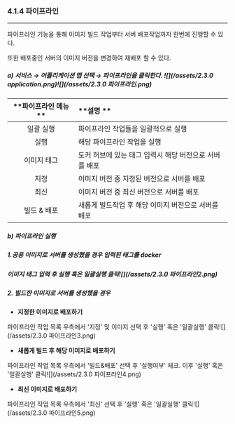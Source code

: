 ### 4.1.4   파이프라인

---

파이프라인 기능을 통해 이미지 빌드 작업부터 서버 배포작업까지 한번에 진행할 수 있다.

또한 배포중인 서버의 이미지 버전을 변경하여 재배포 할 수 있다.

##### a\)    서비스 → 어플리케이션 맵 선택 → 파이프라인을 클릭한다. ![](/assets/2.3.0 application.png)![](/assets/2.3.0 파이프라인.png)

| **파이프라인 메뉴 ** | **설명 ** |
| :---: | :--- |
| 일괄 실행 | 파이프라인 작업들을 일괄적으로 실행 |
| 실행 | 해당 파이프라인 작업을 실행 |
| 이미지 태그 | 도커 허브에 있는 태그 입력시 해당  버전으로 서버를 배포 |
| 지정 | 이미지 버전 중 지정된 버전으로 서버를 배포 |
| 최신 | 이미지 버전 중 최신 버전으로 서버를 배포 |
| 빌드 & 배포 | 새롭게 빌드작업 후 해당 이미지 버전으로 서버를 배포 |

##### b\) 파이프라인 실행

##### **1.공용 이미지로 서버를 생성했을 경우 입력된 태그를 docker**

##### 이미지 태그 입력 후 실행 혹은 일괄실행 클릭![](/assets/2.3.0 파이프라인2.png)

##### 2. 빌드한 이미지로 서버를 생성했을 경우

* **지정한 이미지로 배포하기**

파이프라인 작업 목록 우측에서 '지정' 및 이미지 선택 후 '실행' 혹은 '일괄실행' 클릭![](/assets/2.3.0 파이프라인3.png)

* **새롭게 빌드 후 해당 이미지로 배포하기**

파이프라인 작업 목록 우측에서 '빌드&배포' 선택 후 '실행여부' 체크. 이후 '실행' 혹은 '일괄실행' 클릭![](/assets/2.3.0 파이프라인4.png)

* **최신 이미지로 배포하기**

파이프라인 작업 목록 우측에서 '최신' 선택 후 '실행' 혹은 '일괄실행' 클릭![](/assets/2.3.0 파이프라인5.png)

